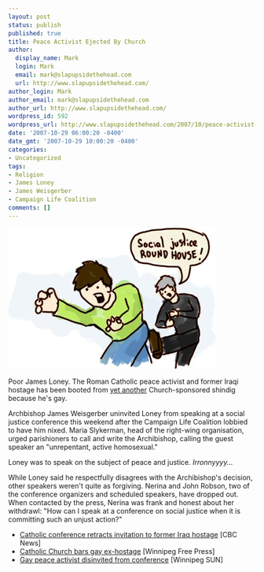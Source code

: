 ```yaml
---
layout: post
status: publish
published: true
title: Peace Activist Ejected By Church
author:
  display_name: Mark
  login: Mark
  email: mark@slapupsidethehead.com
  url: http://www.slapupsidethehead.com/
author_login: Mark
author_email: mark@slapupsidethehead.com
author_url: http://www.slapupsidethehead.com/
wordpress_id: 592
wordpress_url: http://www.slapupsidethehead.com/2007/10/peace-activist-ejected/
date: '2007-10-29 06:00:20 -0400'
date_gmt: '2007-10-29 10:00:20 -0400'
categories:
- Uncategorized
tags:
- Religion
- James Loney
- James Weisgerber
- Campaign Life Coalition
comments: []
---
```

![Social Justice ROUNDHOUSE!](/wp-content/media/2007/10/social-justice-roundhouse.jpg)

Poor James Loney. The Roman Catholic peace activist and former Iraqi hostage has been booted from [yet another](http://www.slapupsidethehead.com/2006/10/church-rescinds-peace-funding/ "So that's what Jesus would do!") Church-sponsored shindig because he's gay.

Archbishop James Weisgerber uninvited Loney from speaking at a social justice conference this weekend after the Campaign Life Coalition lobbied to have him nixed. Maria Slykerman, head of the right-wing organisation, urged parishioners to call and write the Archibishop, calling the guest speaker an "unrepentant, active homosexual."

Loney was to speak on the subject of peace and justice. _Irronnyyyy..._

While Loney said he respectfully disagrees with the Archibishop's decision, other speakers weren't quite as forgiving. Nerina and John Robson, two of the conference organizers and scheduled speakers, have dropped out. When contacted by the press, Nerina was frank and honest about her withdrawl: "How can I speak at a conference on social justice when it is committing such an unjust action?"

- [Catholic conference retracts invitation to former Iraq hostage](http://www.cbc.ca/canada/manitoba/story/2007/10/26/loney-winnipeg.html) [CBC News]
- [Catholic Church bars gay ex-hostage](http://www.winnipegfreepress.com/breakingnews/story/4065732p-4668289c.html) [Winnipeg Free Press]
- [Gay peace activist disinvited from conference](http://winnipegsun.com/News/Winnipeg/2007/10/27/4609276-sun.html) [Winnipeg SUN]
